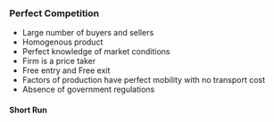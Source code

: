 ### Perfect Competition
- Large number of buyers and sellers
- Homogenous product
- Perfect knowledge of market conditions
- Firm is a price taker
- Free entry and Free exit
- Factors of production have perfect mobility with no transport cost
- Absence of government regulations
#### Short Run

